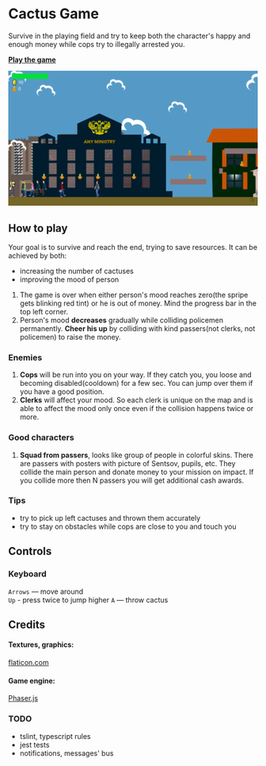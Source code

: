 # Cactus Game

Survive in the playing field and try to keep both the character's happy and enough money while cops try to illegally arrested you. 


[**Play the game**](https://pulpiks.github.io/coins/dist/)

![gameplay screenshot](./src/assets/screencapture.png)
 
## How to play

Your goal is to survive and reach the end, trying to save resources.
 It can be achieved by both:

* increasing the number of cactuses
* improving the mood of person 

1. The game is over when either person's mood reaches zero(the spripe gets blinking red tint) or he is out of money. Mind the progress bar in the top left corner.
2. Person's mood **decreases** gradually while colliding policemen permanently. **Cheer his up** by colliding with kind passers(not clerks, not policemen) to raise the money. 

### Enemies

1. **Cops** will be run into you on your way.  If they catch you, you loose and becoming disabled(cooldown) for a few sec. You can jump over them if you have a good position.
2. **Clerks** will affect your mood. So each clerk is unique on the map and is able to affect the mood only once even if the collision happens twice or more. 


### Good characters

1. **Squad from passers**, looks like group of people in colorful skins. There are passers with posters with picture of Sentsov, pupils, etc. They collide the main person and donate money to your mission on impact. If you collide more then N passers you will get additional cash awards.

 
### Tips

* try to pick up left cactuses and thrown them accurately 
* try to stay on obstacles while cops are close to you and touch you 
 
## Controls
### Keyboard

`Arrows` — move around  
`Up` - press twice to jump higher
`A` — throw cactus  

## Credits

#### Textures, graphics:
 
[flaticon.com](https://www.flaticon.com/)

#### Game engine:

[Phaser.js](http://phaser.io)

### TODO

* tslint, typescript rules
* jest tests
* notifications, messages' bus
